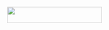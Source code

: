 
<p align="center"><a href="https://heroku.com/deploy?template=https://github.com/MR-KANNADIGA/AGORA-SONG](https://dashboard.heroku.com/new?template=https://github.com/MR-KANNADIGA/AGORA-SONG)"> <img src="https://img.shields.io/badge/Deploy%20To%20Heroku-yellow?style=for-the-badge&logo=heroku" width="220" height="38.45"/></a></p>



